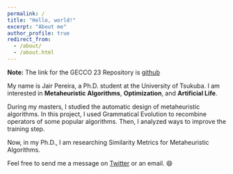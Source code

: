 ```yaml
---
permalink: /
title: "Hello, world!"
excerpt: "About me"
author_profile: true
redirect_from: 
  - /about/
  - /about.html
---
```


**Note:** The link for the GECCO 23 Repository is [github](https://github.com/jair-pereira/mhsim_cmaes/tree/main)

My name is Jair Pereira, a Ph.D. student at the University of Tsukuba. I am interested in **Metaheuristic Algorithms**, **Optimization**, and **Artificial Life**.

During my masters, I studied the automatic design of metaheuristic algorithms. In this project, I used Grammatical Evolution to recombine operators of some popular algorithms. Then, I analyzed ways to improve the training step.

Now, in my Ph.D., I am researching Similarity Metrics for Metaheuristic Algorithms. 

Feel free to send me a message on [Twitter](https://twitter.com/_jair_pereira) or an email. 😄

